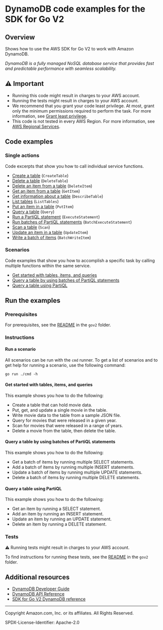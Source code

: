 <!--Generated by WRITEME on 2023-03-31 23:31:11.607194 (UTC)-->
# DynamoDB code examples for the SDK for Go V2

## Overview

Shows how to use the AWS SDK for Go V2 to work with Amazon DynamoDB.

<!--custom.overview.start-->
<!--custom.overview.end-->

*DynamoDB is a fully managed NoSQL database service that provides fast and predictable performance with seamless scalability.*

## ⚠ Important

* Running this code might result in charges to your AWS account.
* Running the tests might result in charges to your AWS account.
* We recommend that you grant your code least privilege. At most, grant only the minimum permissions required to perform the task. For more information, see [Grant least privilege](https://docs.aws.amazon.com/IAM/latest/UserGuide/best-practices.html#grant-least-privilege).
* This code is not tested in every AWS Region. For more information, see [AWS Regional Services](https://aws.amazon.com/about-aws/global-infrastructure/regional-product-services).

<!--custom.important.start-->
<!--custom.important.end-->

## Code examples
### Single actions

Code excerpts that show you how to call individual service functions.

* [Create a table](actions/table_basics.go#L54) (`CreateTable`)
* [Delete a table](actions/table_basics.go#L326) (`DeleteTable`)
* [Delete an item from a table](actions/table_basics.go#L311) (`DeleteItem`)
* [Get an item from a table](actions/table_basics.go#L216) (`GetItem`)
* [Get information about a table](actions/table_basics.go#L31) (`DescribeTable`)
* [List tables](actions/table_basics.go#L99) (`ListTables`)
* [Put an item in a table](actions/table_basics.go#L116) (`PutItem`)
* [Query a table](actions/table_basics.go#L238) (`Query`)
* [Run a PartiQL statement](actions/partiql.go#L30) (`ExecuteStatement`)
* [Run batches of PartiQL statements](actions/partiql.go#L149) (`BatchExecuteStatement`)
* [Scan a table](actions/table_basics.go#L272) (`Scan`)
* [Update an item in a table](actions/table_basics.go#L135) (`UpdateItem`)
* [Write a batch of items](actions/table_basics.go#L172) (`BatchWriteItem`)

### Scenarios

Code examples that show you how to accomplish a specific task by calling multiple
functions within the same service.

* [Get started with tables, items, and queries](actions/table_basics.go) 
* [Query a table by using batches of PartiQL statements](actions/partiql.go) 
* [Query a table using PartiQL](actions/partiql.go) 

## Run the examples

### Prerequisites


For prerequisites, see the [README](../README.md#Prerequisites) in the `gov2` folder.



<!--custom.prerequisites.start-->
<!--custom.prerequisites.end-->

### Instructions


<!--custom.instructions.start-->
<!--custom.instructions.end-->


#### Run a scenario

All scenarios can be run with the `cmd` runner. To get a list of scenarios
and to get help for running a scenario, use the following command:

```
go run ./cmd -h
```

#### Get started with tables, items, and queries

This example shows you how to do the following:

* Create a table that can hold movie data.
* Put, get, and update a single movie in the table.
* Write movie data to the table from a sample JSON file.
* Query for movies that were released in a given year.
* Scan for movies that were released in a range of years.
* Delete a movie from the table, then delete the table.

<!--custom.scenarios.dynamodb_Scenario_GettingStartedMovies.start-->
<!--custom.scenarios.dynamodb_Scenario_GettingStartedMovies.end-->

#### Query a table by using batches of PartiQL statements

This example shows you how to do the following:

* Get a batch of items by running multiple SELECT statements.
* Add a batch of items by running multiple INSERT statements.
* Update a batch of items by running multiple UPDATE statements.
* Delete a batch of items by running multiple DELETE statements.

<!--custom.scenarios.dynamodb_Scenario_PartiQLBatch.start-->
<!--custom.scenarios.dynamodb_Scenario_PartiQLBatch.end-->

#### Query a table using PartiQL

This example shows you how to do the following:

* Get an item by running a SELECT statement.
* Add an item by running an INSERT statement.
* Update an item by running an UPDATE statement.
* Delete an item by running a DELETE statement.

<!--custom.scenarios.dynamodb_Scenario_PartiQLSingle.start-->
<!--custom.scenarios.dynamodb_Scenario_PartiQLSingle.end-->

### Tests

⚠ Running tests might result in charges to your AWS account.


To find instructions for running these tests, see the [README](../README.md#Tests)
in the `gov2` folder.



<!--custom.tests.start-->
<!--custom.tests.end-->

## Additional resources

* [DynamoDB Developer Guide](https://docs.aws.amazon.com/amazondynamodb/latest/developerguide/Introduction.html)
* [DynamoDB API Reference](https://docs.aws.amazon.com/amazondynamodb/latest/APIReference/Welcome.html)
* [SDK for Go V2 DynamoDB reference](https://pkg.go.dev/github.com/aws/aws-sdk-go-v2/service/dynamodb)

<!--custom.resources.start-->
<!--custom.resources.end-->

---

Copyright Amazon.com, Inc. or its affiliates. All Rights Reserved.

SPDX-License-Identifier: Apache-2.0